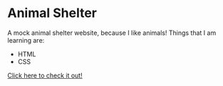 # Animal Shelter

A mock animal shelter website, because I like animals!
Things that I am learning are:
- HTML
- CSS

[Click here to check it out!](https://nuffquantumsayd.github.io/AnimalShelter2/)
